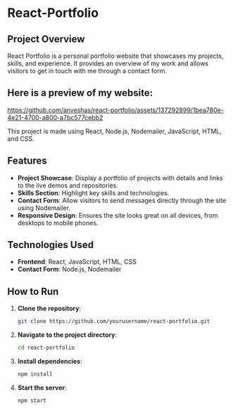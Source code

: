 # React-Portfolio

## Project Overview
React Portfolio is a personal portfolio website that showcases my projects, skills, and experience. It provides an overview of my work and allows visitors to get in touch with me through a contact form.

## Here is a preview of my website:

https://github.com/anveshas/react-portfolio/assets/137292899/1bea780e-4e21-4700-a800-a7bc577cebb2

This project is made using React, Node.js, Nodemailer, JavaScript, HTML, and CSS.

## Features
- **Project Showcase**: Display a portfolio of projects with details and links to the live demos and repositories.
- **Skills Section**: Highlight key skills and technologies.
- **Contact Form**: Allow visitors to send messages directly through the site using Nodemailer.
- **Responsive Design**: Ensures the site looks great on all devices, from desktops to mobile phones.

## Technologies Used
- **Frontend**: React, JavaScript, HTML, CSS
- **Contact Form**: Node.js, Nodemailer

## How to Run
1. **Clone the repository**:
   ```sh
   git clone https://github.com/yourusername/react-portfolio.git
2. **Navigate to the project directory**:
   ```sh
   cd react-portfolio
3. **Install dependencies**:
   ```sh
   npm install
4. **Start the server**:
   ```sh
   npm start
